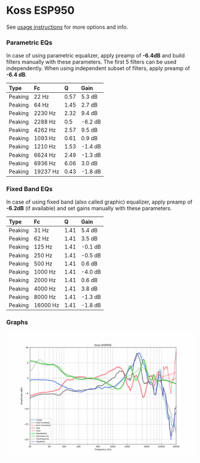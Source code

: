 # Koss ESP950
See [usage instructions](https://github.com/jaakkopasanen/AutoEq#usage) for more options and info.

### Parametric EQs
In case of using parametric equalizer, apply preamp of **-6.4dB** and build filters manually
with these parameters. The first 5 filters can be used independently.
When using independent subset of filters, apply preamp of **-6.4 dB**.

| Type    | Fc       |    Q | Gain    |
|:--------|:---------|:-----|:--------|
| Peaking | 22 Hz    | 0.57 | 5.3 dB  |
| Peaking | 64 Hz    | 1.45 | 2.7 dB  |
| Peaking | 2230 Hz  | 2.32 | 9.4 dB  |
| Peaking | 2288 Hz  | 0.5  | -6.2 dB |
| Peaking | 4262 Hz  | 2.57 | 9.5 dB  |
| Peaking | 1093 Hz  | 0.61 | 0.9 dB  |
| Peaking | 1210 Hz  | 1.53 | -1.4 dB |
| Peaking | 6624 Hz  | 2.49 | -1.3 dB |
| Peaking | 6936 Hz  | 6.06 | 3.0 dB  |
| Peaking | 19237 Hz | 0.43 | -1.8 dB |

### Fixed Band EQs
In case of using fixed band (also called graphic) equalizer, apply preamp of **-6.2dB**
(if available) and set gains manually with these parameters.

| Type    | Fc       |    Q | Gain    |
|:--------|:---------|:-----|:--------|
| Peaking | 31 Hz    | 1.41 | 5.4 dB  |
| Peaking | 62 Hz    | 1.41 | 3.5 dB  |
| Peaking | 125 Hz   | 1.41 | -0.1 dB |
| Peaking | 250 Hz   | 1.41 | -0.5 dB |
| Peaking | 500 Hz   | 1.41 | 0.6 dB  |
| Peaking | 1000 Hz  | 1.41 | -4.0 dB |
| Peaking | 2000 Hz  | 1.41 | 0.6 dB  |
| Peaking | 4000 Hz  | 1.41 | 3.8 dB  |
| Peaking | 8000 Hz  | 1.41 | -1.3 dB |
| Peaking | 16000 Hz | 1.41 | -1.8 dB |

### Graphs
![](./Koss%20ESP950.png)